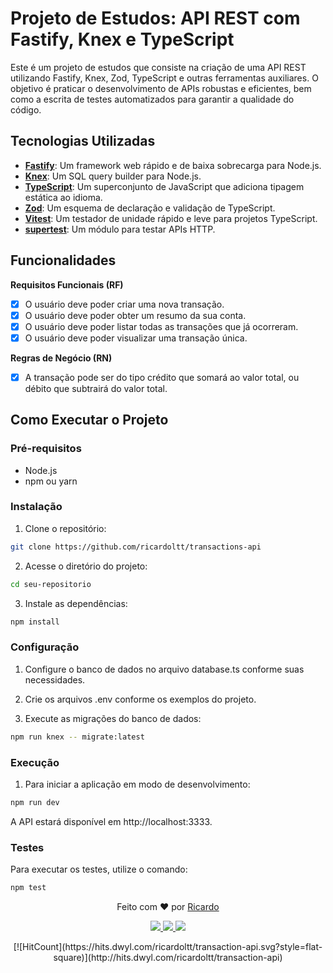 # Projeto de Estudos: API REST com Fastify, Knex e TypeScript

Este é um projeto de estudos que consiste na criação de uma API REST utilizando Fastify, Knex, Zod, TypeScript e outras ferramentas auxiliares. O objetivo é praticar o desenvolvimento de APIs robustas e eficientes, bem como a escrita de testes automatizados para garantir a qualidade do código.

## Tecnologias Utilizadas

- **[Fastify](https://www.fastify.io/)**: Um framework web rápido e de baixa sobrecarga para Node.js.
- **[Knex](http://knexjs.org/)**: Um SQL query builder para Node.js.
- **[TypeScript](https://www.typescriptlang.org/)**: Um superconjunto de JavaScript que adiciona tipagem estática ao idioma.
- **[Zod](https://github.com/colinhacks/zod)**: Um esquema de declaração e validação de TypeScript.
- **[Vitest](https://vitest.dev/)**: Um testador de unidade rápido e leve para projetos TypeScript.
- **[supertest](https://github.com/visionmedia/supertest)**: Um módulo para testar APIs HTTP.

## Funcionalidades

**Requisitos Funcionais (RF)**

- [x] O usuário deve poder criar uma nova transação.
- [x] O usuário deve poder obter um resumo da sua conta.
- [x] O usuário deve poder listar todas as transações que já ocorreram.
- [x] O usuário deve poder visualizar uma transação única.

**Regras de Negócio (RN)**

- [x] A transação pode ser do tipo crédito que somará ao valor total, ou débito que subtrairá do valor total.

## Como Executar o Projeto

### Pré-requisitos

- Node.js
- npm ou yarn

### Instalação

1. Clone o repositório:

```bash
git clone https://github.com/ricardoltt/transactions-api
```

2. Acesse o diretório do projeto:

```bash
cd seu-repositorio
```

3. Instale as dependências:

```bash
npm install
```

### Configuração

1. Configure o banco de dados no arquivo database.ts conforme suas necessidades.

2. Crie os arquivos .env conforme os exemplos do projeto.

3. Execute as migrações do banco de dados:

```bash
npm run knex -- migrate:latest
```

### Execução

1. Para iniciar a aplicação em modo de desenvolvimento:

```bash
npm run dev
```

A API estará disponível em http://localhost:3333.

### Testes
Para executar os testes, utilize o comando:

```bash
npm test
```

<p align="center">
  Feito com ❤️ por <a href="https://github.com/ricardoltt">Ricardo</a>
</p>

<p align="center">
  <a target=”_blank” href="https://www.linkedin.com/in/ricardoltt">
    <img src="https://img.shields.io/badge/LinkedIn-000?style=for-the-badge&logo=linkedin&logoColor=0A66C2">
  </a>
  <a target=”_blank” href="mailto:ricardo.ltemoteo@gmail.com">
    <img src="https://img.shields.io/badge/Email-000?style=for-the-badge&logo=gmail&logoColor=EA4335">
  </a>
  <a target=”_blank” href="https://github.com/ricardoltt">
    <img src="https://img.shields.io/badge/GitHub-000?style=for-the-badge&logo=github&logoColor=white">
  </a>
</p>

<div align="center">[![HitCount](https://hits.dwyl.com/ricardoltt/transaction-api.svg?style=flat-square)](http://hits.dwyl.com/ricardoltt/transaction-api)</div>

